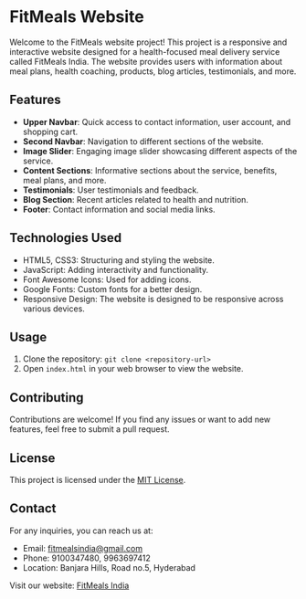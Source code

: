 # FitMeals Website

Welcome to the FitMeals website project! This project is a responsive and interactive website designed for a health-focused meal delivery service called FitMeals India. The website provides users with information about meal plans, health coaching, products, blog articles, testimonials, and more.


## Features

- **Upper Navbar**: Quick access to contact information, user account, and shopping cart.
- **Second Navbar**: Navigation to different sections of the website.
- **Image Slider**: Engaging image slider showcasing different aspects of the service.
- **Content Sections**: Informative sections about the service, benefits, meal plans, and more.
- **Testimonials**: User testimonials and feedback.
- **Blog Section**: Recent articles related to health and nutrition.
- **Footer**: Contact information and social media links.

## Technologies Used

- HTML5, CSS3: Structuring and styling the website.
- JavaScript: Adding interactivity and functionality.
- Font Awesome Icons: Used for adding icons.
- Google Fonts: Custom fonts for a better design.
- Responsive Design: The website is designed to be responsive across various devices.

## Usage

1. Clone the repository: `git clone <repository-url>`
2. Open `index.html` in your web browser to view the website.

## Contributing

Contributions are welcome! If you find any issues or want to add new features, feel free to submit a pull request.

## License

This project is licensed under the [MIT License](./LICENSE).

## Contact

For any inquiries, you can reach us at:
- Email: fitmealsindia@gmail.com
- Phone: 9100347480, 9963697412
- Location: Banjara Hills, Road no.5, Hyderabad

Visit our website: [FitMeals India](https://www.fitmeals.co.in)
